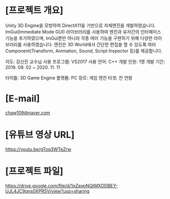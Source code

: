# [프로젝트 개요]

Unity 3D Engine을 모방하여 DirectX11을 기반으로 자체엔진을 개발하였습니다. 
ImGui(Immediate Mode GUI) 라이브러리를 사용하여 엔진과 유저간의 인터페이스 기능을 추가하였으며, ImGui뿐만 아니라 각종 여러 기능을 구현하기 위해 다양한 라이브러리를 사용하였습니다. 
엔진은 3D World에서 간단한 편집을 할 수 있도록 여러 Component(Transform, Animation, Sound, Script Inspector 등)를 제공합니다.

지도: 강신진 교수님
사용 프로그램: VS2017
사용 언어: C++
개발 인원: 1명
개발 기간: 2019. 09. 02 ~ 2020. 11. 11

타이틀: 3D Game Engine
플랫폼: PC
장르: 게임 엔진
타겟: 전 연령

# [E-mail]
chaw109@naver.com

# [유튜브 영상 URL]
https://youtu.be/gToq3WTeZrw

# [프로젝트 파일]
https://drive.google.com/file/d/1qZexpNQtMXDDBEY-UJL4JC9qns0XPR5V/view?usp=sharing



